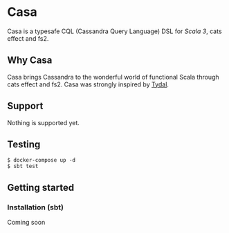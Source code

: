 # Casa

Casa is a typesafe CQL (Cassandra Query Language) DSL for *Scala 3*, cats effect and fs2.


## Why Casa

Casa brings Cassandra to the wonderful world of functional Scala through cats effect and fs2.
Casa was strongly inspired by [Tydal](https://github.com/epifab/tydal3).


## Support

Nothing is supported yet.


## Testing

```shell
$ docker-compose up -d
$ sbt test
```


## Getting started

### Installation (sbt)

Coming soon
